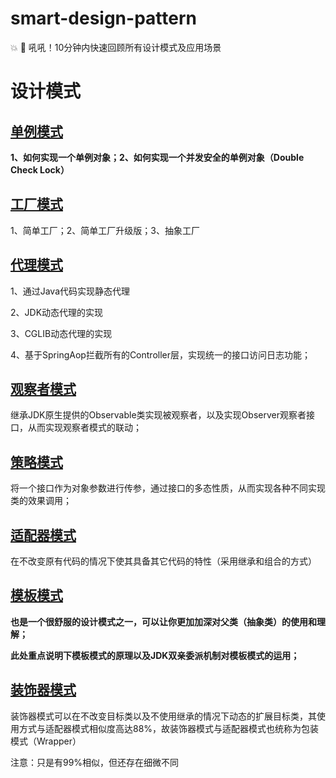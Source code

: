 # smart-design-pattern
:collision:   :imp: 吼吼！10分钟内快速回顾所有设计模式及应用场景 

# 设计模式

## [单例模式](src/main/java/com/smart/sdp/single)
**1、如何实现一个单例对象；2、如何实现一个并发安全的单例对象（Double Check Lock）**
## [工厂模式](src/main/java/com/smart/sdp/factory)
1、简单工厂；2、简单工厂升级版；3、抽象工厂
## [代理模式](src/main/java/com/smart/sdp/proxy)
1、通过Java代码实现静态代理

2、JDK动态代理的实现

3、CGLIB动态代理的实现

4、基于SpringAop拦截所有的Controller层，实现统一的接口访问日志功能；

## [观察者模式](src/main/java/com/smart/sdp/observer)
继承JDK原生提供的Observable类实现被观察者，以及实现Observer观察者接口，从而实现观察者模式的联动；
## [策略模式](src/main/java/com/smart/sdp/strategy)
将一个接口作为对象参数进行传参，通过接口的多态性质，从而实现各种不同实现类的效果调用；

## [适配器模式](src/main/java/com/smart/sdp/adapter)
在不改变原有代码的情况下使其具备其它代码的特性（采用继承和组合的方式）

## [模板模式](src/main/java/com/smart/sdp/template)
**也是一个很舒服的设计模式之一，可以让你更加加深对父类（抽象类）的使用和理解；**

**此处重点说明下模板模式的原理以及JDK双亲委派机制对模板模式的运用；**
## [装饰器模式](src/main/java/com/smart/sdp/decorator)
 装饰器模式可以在不改变目标类以及不使用继承的情况下动态的扩展目标类，其使用方式与适配器模式相似度高达88%，故装饰器模式与适配器模式也统称为包装模式（Wrapper）
 
 注意：只是有99%相似，但还存在细微不同
